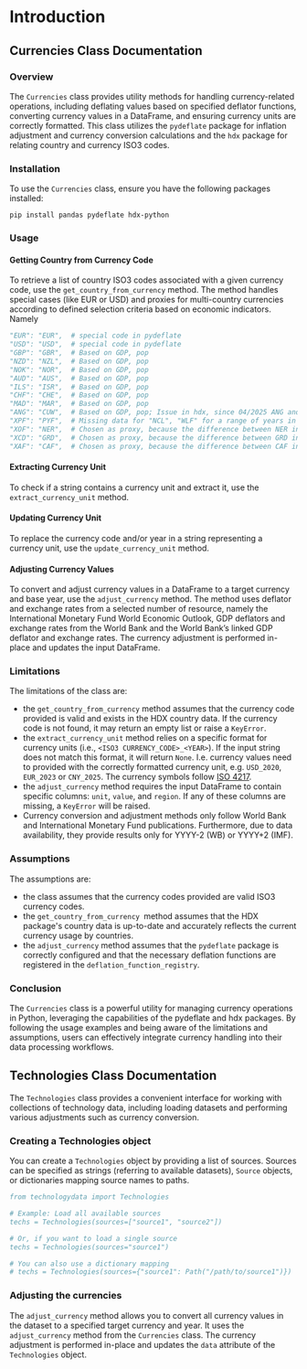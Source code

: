 # Introduction

## Currencies Class Documentation

### Overview

The `Currencies` class provides utility methods for handling currency-related operations, including deflating values based on specified deflator functions, converting currency values in a DataFrame, and ensuring currency units are correctly formatted.
This class utilizes the `pydeflate` package for inflation adjustment and currency conversion calculations and the `hdx` package for relating country and currency ISO3 codes.

### Installation

To use the `Currencies` class, ensure you have the following packages installed:

`pip install pandas pydeflate hdx-python`

### Usage

#### Getting Country from Currency Code

To retrieve a list of country ISO3 codes associated with a given currency code, use the `get_country_from_currency` method. The method handles special cases (like EUR or USD) and proxies for multi-country currencies according to defined selection criteria based on economic indicators. Namely

```bibtex
"EUR": "EUR",  # special code in pydeflate
"USD": "USD",  # special code in pydeflate
"GBP": "GBR",  # Based on GDP, pop
"NZD": "NZL",  # Based on GDP, pop
"NOK": "NOR",  # Based on GDP, pop
"AUD": "AUS",  # Based on GDP, pop
"ILS": "ISR",  # Based on GDP, pop
"CHF": "CHE",  # Based on GDP, pop
"MAD": "MAR",  # Based on GDP, pop
"ANG": "CUW",  # Based on GDP, pop; Issue in hdx, since 04/2025 ANG and CUW use XCG (XCG is not supported by `pydeflate` and hdx yet)
"XPF": "PYF",  # Missing data for "NCL", "WLF" for a range of years in World Bank data / "pydeflate"
"XOF": "NER",  # Chosen as proxy, because the difference between NER inflation and unweighted-average inflation rate of all XOF member countries is the lowest for 2015-2023 (XOF average: 1.180816, NER: 1.173449)
"XCD": "GRD",  # Chosen as proxy, because the difference between GRD inflation and unweighted-average inflation rate of all XCD member countries is the lowest for 2015-2023 (XCD average: 1.147741, GRD: 1.156121)
"XAF": "CAF",  # Chosen as proxy, because the difference between CAF inflation and unweighted-average inflation rate of all XAF member countries is the lowest for 2015-2023 (XAF average: 1.300318, CAF: 1.277488)
```

#### Extracting Currency Unit

To check if a string contains a currency unit and extract it, use the `extract_currency_unit` method.

#### Updating Currency Unit

To replace the currency code and/or year in a string representing a currency unit, use the `update_currency_unit` method.

#### Adjusting Currency Values

To convert and adjust currency values in a DataFrame to a target currency and base year, use the `adjust_currency` method. The method uses deflator and exchange rates from a selected number of resource, namely the International Monetary Fund World Economic Outlook, GDP deflators and exchange rates from the World Bank and the World Bank’s linked GDP deflator and exchange rates. The currency adjustment is performed in-place and updates the input DataFrame.

### Limitations

The limitations of the class are:
- the `get_country_from_currency` method assumes that the currency code provided is valid and exists in the HDX country data. If the currency code is not found, it may return an empty list or raise a `KeyError`.
- the `extract_currency_unit` method relies on a specific format for currency units (i.e., `<ISO3 CURRENCY_CODE>_<YEAR>`). If the input string does not match this format, it will return `None`. I.e. currency values need to provided with the correctly formatted currency unit, e.g. `USD_2020`, `EUR_2023` or `CNY_2025`. The currency symbols follow [ISO 4217](https://de.wikipedia.org/wiki/ISO_4217).
- the `adjust_currency` method requires the input DataFrame to contain specific columns: `unit`, `value`, and `region`. If any of these columns are missing, a `KeyError` will be raised.
- Currency conversion and adjustment methods only follow World Bank and International Monetary Fund publications. Furthermore, due to data availability, they provide results only for YYYY-2 (WB) or YYYY+2 (IMF).

### Assumptions

The assumptions are:
- the class assumes that the currency codes provided are valid ISO3 currency codes.
- the `get_country_from_currency `method assumes that the HDX package's country data is up-to-date and accurately reflects the current currency usage by countries.
- the `adjust_currency` method assumes that the `pydeflate` package is correctly configured and that the necessary deflation functions are registered in the `deflation_function_registry`.

### Conclusion

The `Currencies` class is a powerful utility for managing currency operations in Python, leveraging the capabilities of the pydeflate and hdx packages. By following the usage examples and being aware of the limitations and assumptions, users can effectively integrate currency handling into their data processing workflows.

## Technologies Class Documentation

The `Technologies` class provides a convenient interface for working with collections of technology data, including loading datasets and performing various adjustments such as currency conversion.

### Creating a Technologies object

You can create a `Technologies` object by providing a list of sources. Sources can be specified as strings (referring to available datasets), `Source` objects, or dictionaries mapping source names to paths.

```bibtex
from technologydata import Technologies

# Example: Load all available sources
techs = Technologies(sources=["source1", "source2"])

# Or, if you want to load a single source
techs = Technologies(sources="source1")

# You can also use a dictionary mapping
# techs = Technologies(sources={"source1": Path("/path/to/source1")})
```

### Adjusting the currencies

The `adjust_currency` method allows you to convert all currency values in the dataset to a specified target currency and year. It uses the `adjust_currency` method from the `Currencies` class. The currency adjustment is performed in-place and updates the `data` attribute of the `Technologies` object.
